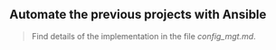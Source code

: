 ## Automate the previous projects with Ansible

> Find details of the implementation in the file *config_mgt.md*.    
   
       
            
   

